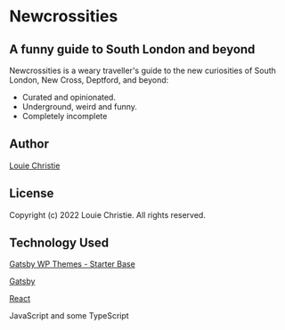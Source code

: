 # Newcrossities

## A funny guide to South London and beyond

Newcrossities is a weary traveller's guide to the new curiosities of South
London, New Cross, Deptford, and beyond:

- Curated and opinionated.
- Underground, weird and funny.
- Completely incomplete

## Author

[Louie Christie](https://www.louiechristie.com)

## License

Copyright (c) 2022 Louie Christie. All rights reserved.

## Technology Used

[Gatsby WP Themes - Starter Base](https://gatsbywpthemes.com/starters/starter-base/)

[Gatsby](https://www.gatsbyjs.com/)

[React](https://reactjs.org/)

JavaScript and some TypeScript
